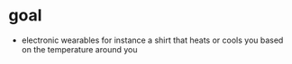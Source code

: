 # goal
- electronic wearables for instance a shirt that heats or cools you based on the temperature around you
